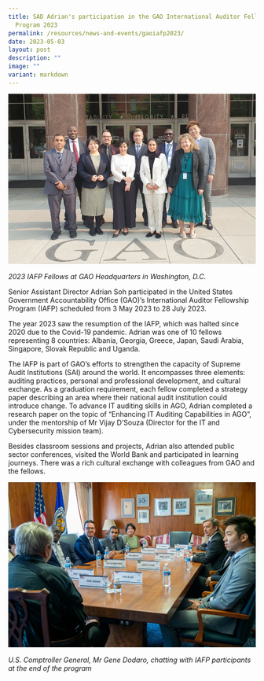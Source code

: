 ```yaml
---
title: SAD Adrian's participation in the GAO International Auditor Fellowship
  Program 2023
permalink: /resources/news-and-events/gaoiafp2023/
date: 2023-05-03
layout: post
description: ""
image: ""
variant: markdown
---
```

![](/images/News%20&%20Events%20Photos/2023/2023_GAO_IAFP_1.jpg)

*2023 IAFP Fellows at GAO Headquarters in Washington, D.C.*

Senior Assistant Director Adrian Soh participated in the United States Government Accountability Office (GAO)’s International Auditor Fellowship Program (IAFP) scheduled from 3 May 2023 to 28 July 2023. 

The year 2023 saw the resumption of the IAFP, which was halted since 2020 due to the Covid-19 pandemic. Adrian was one of 10 fellows representing 8 countries: Albania, Georgia, Greece, Japan, Saudi Arabia, Singapore, Slovak Republic and Uganda. 

The IAFP is part of GAO’s efforts to strengthen the capacity of Supreme Audit Institutions (SAI) around the world. It encompasses three elements: auditing practices, personal and professional development, and cultural exchange. As a graduation requirement, each fellow completed a strategy paper describing an area where their national audit institution could introduce change. To advance IT auditing skills in AGO, Adrian completed a research paper on the topic of “Enhancing IT Auditing Capabilities in AGO”, under the mentorship of Mr Vijay D’Souza (Director for the IT and Cybersecurity mission team). 

Besides classroom sessions and projects, Adrian also attended public sector conferences, visited the World Bank and participated in learning journeys. There was a rich cultural exchange with colleagues from GAO and the fellows. 

![](/images/News%20&%20Events%20Photos/2023/2023_GAO_IAFP_3.jpg)

*U.S. Comptroller General, Mr Gene Dodaro, chatting with IAFP participants at the end of the program*